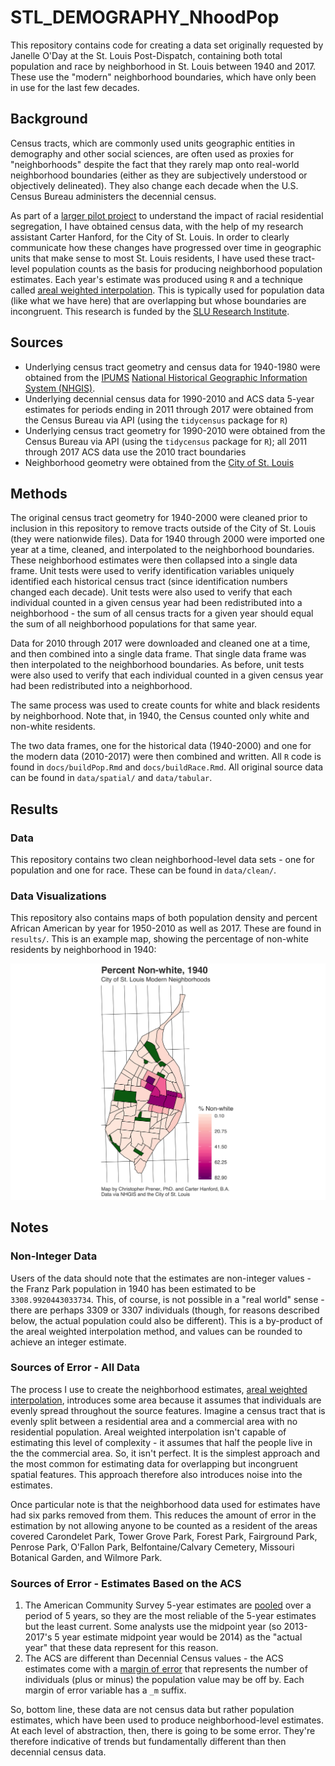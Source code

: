 # STL_DEMOGRAPHY_NhoodPop

This repository contains code for creating a data set originally requested by Janelle O'Day at the St. Louis Post-Dispatch, containing both total population and race by neighborhood in St. Louis between 1940 and 2017. These use the "modern" neighborhood boundaries, which have only been in use for the last few decades.

## Background
Census tracts, which are commonly used units geographic entities in demography and other social sciences, are often used as proxies for "neighborhoods" despite the fact that they rarely map onto real-world neighborhood boundaries (either as they are subjectively understood or objectively delineated). They also change each decade when the U.S. Census Bureau administers the decennial census. 

As part of a [larger pilot project](https://chris-prener.github.io/project/redlining/) to understand the impact of racial residential segregation, I have obtained census data, with the help of my research assistant Carter Hanford, for the City of St. Louis. In order to clearly communicate how these changes have progressed over time in geographic units that make sense to most St. Louis residents, I have used these tract-level population counts as the basis for producing neighborhood population estimates. Each year's estimate was produced using `R` and a technique called [areal weighted interpolation](https://slu-opengis.github.io/areal/articles/areal-weighted-interpolation.html). This is typically used for population data (like what we have here) that are overlapping but whose boundaries are incongruent. This research is funded by the [SLU Research Institute](https://www.slu.edu/research/research-institute/index.php).

## Sources

* Underlying census tract geometry and census data for 1940-1980 were obtained from the [IPUMS](https://www.ipums.org) [National Historical Geographic Information System (NHGIS)](https://www.nhgis.org).
* Underlying decennial census data for 1990-2010 and ACS data 5-year estimates for periods ending in 2011 through 2017 were obtained from the Census Bureau via API (using the `tidycensus` package for `R`)
* Underlying census tract geometry for 1990-2010 were obtained from the Census Bureau via API (using the `tidycensus` package for `R`); all 2011 through 2017 ACS data use the 2010 tract boundaries
* Neighborhood geometry were obtained from the [City of St. Louis](https://www.stlouis-mo.gov/data/boundaries/ward-neighborhood-boundaries.cfm)

## Methods
The original census tract geometry for 1940-2000 were cleaned prior to inclusion in this repository to remove tracts outside of the City of St. Louis (they were nationwide files). Data for 1940 through 2000 were imported one year at a time, cleaned, and interpolated to the neighborhood boundaries. These neighborhood estimates were then collapsed into a single data frame. Unit tests were used to verify identification variables uniquely identified each historical census tract (since identification numbers changed each decade). Unit tests were also used to verify that each individual counted in a given census year had been redistributed into a neighborhood - the sum of all census tracts for a given year should equal the sum of all neighborhood populations for that same year.

Data for 2010 through 2017 were downloaded and cleaned one at a time, and then combined into a single data frame. That single data frame was then interpolated to the neighborhood boundaries. As before, unit tests were also used to verify that each individual counted in a given census year had been redistributed into a neighborhood. 

The same process was used to create counts for white and black residents by neighborhood. Note that, in 1940, the Census counted only white and non-white residents.

The two data frames, one for the historical data (1940-2000) and one for the modern data (2010-2017) were then combined and written. All `R` code is found in `docs/buildPop.Rmd` and `docs/buildRace.Rmd`. All original source data can be found in `data/spatial/` and `data/tabular`.

## Results
### Data
This repository contains two clean neighborhood-level data sets - one for population and one for race. These can be found in `data/clean/`.

### Data Visualizations
This repository also contains maps of both population density and percent African American by year for 1950-2010 as well as 2017. These are found in `results/`. This is an example map, showing the percentage of non-white residents by neighborhood in 1940:

![](/results/Map_PctBlack/map_1940_nonwhite.png)

## Notes

### Non-Integer Data
Users of the data should note that the estimates are non-integer values - the Franz Park population in 1940 has been estimated to be `3308.9920443033734`. This, of course, is not possible in a "real world" sense - there are perhaps 3309 or 3307 individuals (though, for reasons described below, the actual population could also be different). This is a by-product of the areal weighted interpolation method, and values can be rounded to achieve an integer estimate.

### Sources of Error - All Data
The process I use to create the neighborhood estimates, [areal weighted interpolation](https://slu-opengis.github.io/areal/articles/areal-weighted-interpolation.html), introduces some area because it assumes that individuals are evenly spread throughout the source features. Imagine a census tract that is evenly split between a residential area and a commercial area with no residential population. Areal weighted interpolation isn't capable of estimating this level of complexity - it assumes that half the people live in the the commercial area. So, it isn't perfect. It is the simplest approach and the most common for estimating data for overlapping but incongruent spatial features. This approach therefore also introduces noise into the estimates.

Once particular note is that the neighborhood data used for estimates have had six parks removed from them. This reduces the amount of error in the estimation by not allowing anyone to be counted as a resident of the areas covered Carondelet Park, Tower Grove Park, Forest Park, Fairground Park, Penrose Park, O'Fallon Park, Belfontaine/Calvary Cemetery, Missouri Botanical Garden, and Wilmore Park.

### Sources of Error - Estimates Based on the ACS
1. The American Community Survey 5-year estimates are [pooled](https://www.census.gov/programs-surveys/acs/guidance/estimates.html) over a period of 5 years, so they are the most reliable of the 5-year estimates but the least current. Some analysts use the midpoint year (so 2013-2017's 5 year estimate midpoint year would be 2014) as the "actual year" that these data represent for this reason. 
2. The ACS are different than Decennial Census values - the ACS estimates come with a [margin of error](https://walkerke.github.io/tidycensus/articles/margins-of-error.html) that represents the number of individuals (plus or minus) the population value may be off by. Each margin of error variable has a `_m` suffix.

So, bottom line, these data are not census data but rather population estimates, which have been used to produce neighborhood-level estimates. At each level of abstraction, then, there is going to be some error. They're therefore indicative of trends but fundamentally different than then decennial census data.
